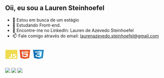 ## Oii, eu sou a Lauren Steinhoefel


- 🔭 Estou em busca de um estágio 
- 🌱 Estudando Front-end.
- 💬 Encontre-me no LinkedIn: Lauren de Azevedo Steinhoefel
- 📫 Fale comigo através do email: laurenazevedo.steinhoefel@gmail.com

<div style="display: inline_block"><br>
  <img align="center" alt="Lauren-Js" height="30" width="40" src="https://raw.githubusercontent.com/devicons/devicon/master/icons/javascript/javascript-plain.svg">
  <img align="center" alt="Lauren-HTML" height="30" width="40" src="https://raw.githubusercontent.com/devicons/devicon/master/icons/html5/html5-original.svg">
  <img align="center" alt="Lauren-CSS" height="30" width="40" src="https://raw.githubusercontent.com/devicons/devicon/master/icons/css3/css3-original.svg">
</div>

##

<div> 
  <a href="https://instagram.com/_la.stein" target="_blank"><img src="https://img.shields.io/badge/-Instagram-%23E4405F?style=for-the-badge&logo=instagram&logoColor=white" target="_blank"></a>
  <a href = "mailto:laurenazevedo.steinhoefel@gmail.com"><img src="https://img.shields.io/badge/-Gmail-%23333?style=for-the-badge&logo=gmail&logoColor=white" target="_blank"></a>
  <a href="https://www.linkedin.com/in/Lauren de Azevedo Steinhoefel" target="_blank"><img src="https://img.shields.io/badge/-LinkedIn-%230077B5?style=for-the-badge&logo=linkedin&logoColor=white" target="_blank"></a> 
  
</div>

